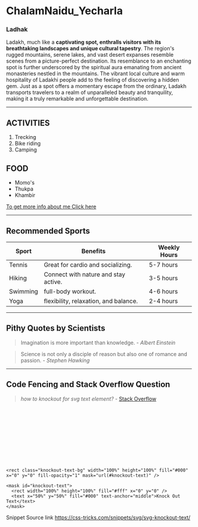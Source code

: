 # ChalamNaidu_Yecharla
### Ladhak

Ladakh, much like a **captivating spot, enthralls visitors with its breathtaking landscapes and unique cultural tapestry**. The region's rugged mountains, serene lakes, and vast desert expanses resemble scenes from a picture-perfect destination. Its resemblance to an enchanting spot is further underscored by the spiritual aura emanating from ancient monasteries nestled in the mountains. The vibrant local culture and warm hospitality of Ladakhi people add to the feeling of discovering a hidden gem. Just as a spot offers a momentary escape from the ordinary, Ladakh transports travelers to a realm of unparalleled beauty and tranquility, making it a truly remarkable and unforgettable destination.

---

## ACTIVITIES

1. Trecking 
2. Bike riding
3. Camping 

## FOOD

- Momo's
- Thukpa
- Khambir

[To get more info about me Click here](MyStats.md)

---

## Recommended Sports 
| Sport         | Benefits                                        | Weekly Hours |
|---------------|-------------------------------------------------|--------------|
| Tennis        | Great for cardio and socializing.               | 5-7 hours    |
| Hiking        | Connect with nature and stay active.            | 3-5 hours    |
| Swimming      | full-body workout.                              | 4-6 hours    |
| Yoga          | flexibility, relaxation, and balance.           | 2-4 hours    |

---
## Pithy Quotes by Scientists
> Imagination is more important than knowledge. - *Albert Einstein*

> Science is not only a disciple of reason but also one of romance and passion. - *Stephen Hawking*
---
## Code Fencing and Stack Overflow Question
>*how to knockout for svg text element?* - [Stack Overflow](https://stackoverflow.com/questions/19640842/how-to-knockout-for-svg-text-element)

<div class="knockout">
  
  <svg class="knockout-text-container" width="100%" height="100%">
    
    <rect class="knockout-text-bg" width="100%" height="100%" fill="#000" x="0" y="0" fill-opacity="1" mask="url(#knockout-text)" />
    
    <mask id="knockout-text">
      <rect width="100%" height="100%" fill="#fff" x="0" y="0" />
      <text x="50%" y="50%" fill="#000" text-anchor="middle">Knock Out Text</text>
    </mask>
    
  </svg>
  
</div>

Snippet Source link <https://css-tricks.com/snippets/svg/svg-knockout-text/>
